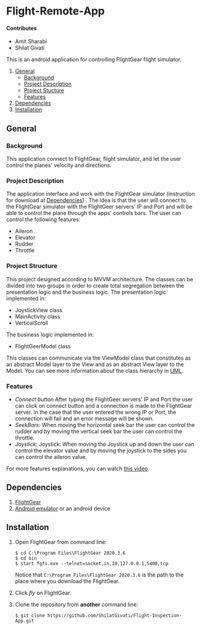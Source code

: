 
# Flight-Remote-App

#### Contributes

* Amit Sharabi
* Shilat Givati

This is an android application for controlling FlightGear flight simulator.

1. [General](#General)
    - [Background](#background)
    - [Project Description](https://github.com/ShilatGivati/Flight-Remote-App/edit/master/README.md#project-description)
    - [Project Stucture](https://github.com/ShilatGivati/Flight-Remote-App/edit/master/README.md#project-stucture)
    - [Features](https://github.com/ShilatGivati/Flight-Remote-App/edit/master/README.md#features)
2. [Dependencies](#dependencies)
3. [Installation](#installation)

## General

### Background

This application connect to FlightGear, flight simulator, and let the user control the planes' velocity and directions.

### Project Description

The application interface and work with the FlightGear simulator (instruction for download at [Dependencies](#dependencies)) . The idea is that the user will connect to the FlightGear simulator with the FlightGeer servers' IP and Port and will be able to control the plane through the apps' controls bars. The user can control the following features: 
* Aileron
* Elevator
* Rudder
* Throttle

### Project Structure

This project designed according to MVVM architecture. The classes can be divided into two groups in order to create total segregation between the presentation logic and the business logic. The presentation logic implemented in:

* JoystickView class
* MainActivity class
* VerticalScroll

The business logic implemented in:

* FlightGeerModel class

This classes can communicate via the ViewModel class that constitutes as an abstract Model layer to the View and as an abstract View layer to the Model. You can see more information about the class hierarchy
in [UML](https://github.com/amit164/Flight-Remote-App/blob/master/FlightRemoteApp-UML.pdf).

### Features

* *Connect button* After typing the FlightGeer servers' IP and Port the user can click on connect button and a connection is made to the FlightGear server. In the case that the user entered the wrong IP or Port, the connection will fail and an error message will be shown.
* *SeekBars:* When moving the horizontal seek bar the user can control the rudder and by moving the
  vertical seek bar the user can control the throttle.
* *Joystick:* Joystick: When moving the Joystick up and down the user can control the elevator value and by
  moving the joystick to the sides you can control the aileron value.

For more features explanations, you can watch [this video](https://youtu.be/0LCHy6QXhxc).

## Dependencies

1. [FlightGear](https://www.flightgear.org/download/)
2. [Android emulator](https://developer.android.com/studio/run/emulator
   ) or an android device

## Installation

1. Open FlightGear from command line:
     ```
    $ cd C:\Program Files\FlightGear 2020.3.6
    $ cd bin
    $ start fgfs.exe --telnet=socket,in,10,127.0.0.1,5400,tcp
    ```
    Notice that ```C:\Program Files\FlightGear 2020.3.6``` is the path to the place where you download the FlightGear.

2. Click _fly_ on FlightGear.

3. Clone the repository from **another** command line:  
    ```
    $ git clone https://github.com/ShilatGivati/Flight-Inspection-App.git
    ```
